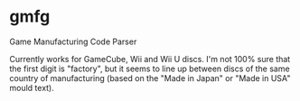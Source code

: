 # gmfg
Game Manufacturing Code Parser

Currently works for GameCube, Wii and Wii U discs. I'm not 100% sure that the first digit is "factory", but it seems to line up between discs of the same country of manufacturing (based on the "Made in Japan" or "Made in USA" mould text).
